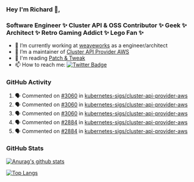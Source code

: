 ### Hey I'm Richard 👋, 

<h3 align="left">Software Engineer ✨ Cluster API & OSS Contributor ✨ Geek ✨ Architect ✨ Retro Gaming Addict ✨ Lego Fan ✨</h3>

- 🔭 I’m currently working at [weaveworks](https://github.com/weaveworks) as a engineer/architect
- 👯 I’m a maintainer of [Cluster API Provider AWS](https://github.com/kubernetes-sigs/cluster-api-provider-aws)
- 💬 I'm reading [Patch & Tweak](https://bjooks.com/products/patch-tweak-exploring-modular-synthesis)
- 📫 How to reach me: [![Twitter Badge](https://img.shields.io/badge/-@fruit_case-00acee?style=flat&logo=Twitter&logoColor=white)](https://twitter.com/intent/follow?screen_name=fruit_case "Follow on Twitter")

### GitHub Activity 

<!--START_SECTION:activity-->
1. 🗣 Commented on [#3060](https://github.com/kubernetes-sigs/cluster-api-provider-aws/issues/3060) in [kubernetes-sigs/cluster-api-provider-aws](https://github.com/kubernetes-sigs/cluster-api-provider-aws)
2. 🗣 Commented on [#3060](https://github.com/kubernetes-sigs/cluster-api-provider-aws/issues/3060) in [kubernetes-sigs/cluster-api-provider-aws](https://github.com/kubernetes-sigs/cluster-api-provider-aws)
3. 🗣 Commented on [#3060](https://github.com/kubernetes-sigs/cluster-api-provider-aws/issues/3060) in [kubernetes-sigs/cluster-api-provider-aws](https://github.com/kubernetes-sigs/cluster-api-provider-aws)
4. 🗣 Commented on [#2884](https://github.com/kubernetes-sigs/cluster-api-provider-aws/issues/2884) in [kubernetes-sigs/cluster-api-provider-aws](https://github.com/kubernetes-sigs/cluster-api-provider-aws)
5. 🗣 Commented on [#2884](https://github.com/kubernetes-sigs/cluster-api-provider-aws/issues/2884) in [kubernetes-sigs/cluster-api-provider-aws](https://github.com/kubernetes-sigs/cluster-api-provider-aws)
<!--END_SECTION:activity-->

### GitHub Stats

[![Anurag's github stats](https://github-readme-stats.vercel.app/api?username=richardcase&count_private=true&show_icons=true)](https://github.com/anuraghazra/github-readme-stats)

[![Top Langs](https://github-readme-stats.vercel.app/api/top-langs/?username=richardcase&hide=html&layout=compact)](https://github.com/anuraghazra/github-readme-stats)
